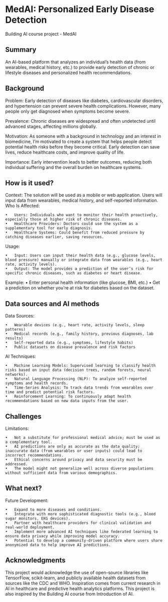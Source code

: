 # MedAI: Personalized Early Disease Detection

Building AI course project - MedAI

## Summary

An AI-based platform that analyzes an individual’s health data (from wearables, medical history, etc.) 
to provide early detection of chronic or lifestyle diseases and personalized health recommendations.

## Background

Problem: Early detection of diseases like diabetes, cardiovascular disorders, and hypertension can prevent severe health complications. 
However, many people only get diagnosed when symptoms become severe.

Prevalence: Chronic diseases are widespread and often undetected until advanced stages, affecting millions globally.

Motivation: As someone with a background in technology and an interest in biomedicine, I’m motivated to create a system that helps people detect potential health risks before they become critical. 
Early detection can save lives, reduce healthcare costs, and improve quality of life.

Importance: Early intervention leads to better outcomes, reducing both individual suffering and the overall burden on healthcare systems.


## How is it used?

Context:
The solution will be used as a mobile or web application. Users will input data from wearables, medical history, and self-reported information.
Who Is Affected:

	•	Users: Individuals who want to monitor their health proactively, especially those at higher risk of chronic diseases.
	•	Healthcare Providers: Doctors could use the system as a supplementary tool for early diagnosis.
	•	Healthcare Systems: Could benefit from reduced pressure by catching diseases earlier, saving resources.

 Usage:

	•	Input: Users can input their health data (e.g., glucose levels, blood pressure) manually or integrate data from wearables (e.g., heart rate, activity levels).
	•	Output: The model provides a prediction of the user’s risk for specific chronic diseases, such as diabetes or heart disease.
	
 Example:
	•	Enter personal health information (like glucose, BMI, etc.)
	•	Get a prediction on whether you’re at risk for diabetes based on the dataset.


## Data sources and AI methods
Data Sources:

	•	Wearable devices (e.g., heart rate, activity levels, sleep patterns)
	•	Medical records (e.g., family history, previous diagnoses, lab results)
	•	Self-reported data (e.g., symptoms, lifestyle habits)
	•	Public datasets on disease prevalence and risk factors

AI Techniques:

	•	Machine Learning Models: Supervised learning to classify health risks based on input data (decision trees, random forests, neural networks).
	•	Natural Language Processing (NLP): To analyze self-reported symptoms and health records.
	•	Time-Series Analysis: To track data trends from wearables over time and predict potential risk factors.
	•	Reinforcement Learning: To continuously adapt health recommendations based on new data inputs from the user.

## Challenges

Limitations:

	•	Not a substitute for professional medical advice; must be used as a complementary tool.
	•	AI predictions are only as accurate as the data quality; inaccurate data (from wearables or user inputs) could lead to incorrect recommendations.
	•	Ethical concerns around privacy and data security must be addressed.
	•	The model might not generalize well across diverse populations without sufficient data from various demographics.


## What next?

Future Development:

	•	Expand to more diseases and conditions.
	•	Integrate with more sophisticated diagnostic tools (e.g., blood sugar monitors, EKG devices).
	•	Partner with healthcare providers for clinical validation and real-world deployment.
	•	Implement more advanced AI techniques like federated learning to ensure data privacy while improving model accuracy.
	•	Potential to develop a community-driven platform where users share anonymized data to help improve AI predictions.

## Acknowledgments

This project would acknowledge the use of open-source libraries like TensorFlow, scikit-learn, and publicly available health datasets from sources like the CDC and WHO. 
Inspiration comes from current research in AI in healthcare and predictive health analytics platforms.
This project is also inspired by the Building AI course from Introduction of AI.
